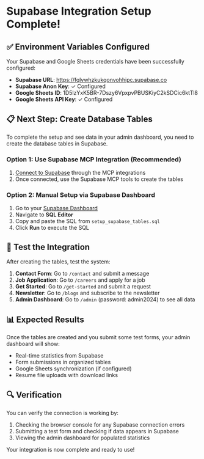 # Supabase Integration Setup Complete!

## ✅ Environment Variables Configured

Your Supabase and Google Sheets credentials have been successfully configured:

- **Supabase URL**: https://fqlvwhzkukqonvohhipc.supabase.co
- **Supabase Anon Key**: ✓ Configured
- **Google Sheets ID**: 1D5lzYxK5BR-7Dszy6VpxpvPBUSKiyC2kSDCic6ktTl8
- **Google Sheets API Key**: ✓ Configured

## 📋 Next Step: Create Database Tables

To complete the setup and see data in your admin dashboard, you need to create the database tables in Supabase.

### Option 1: Use Supabase MCP Integration (Recommended)

1. [Connect to Supabase](#open-mcp-popover) through the MCP integrations
2. Once connected, use the Supabase MCP tools to create the tables

### Option 2: Manual Setup via Supabase Dashboard

1. Go to your [Supabase Dashboard](https://app.supabase.com/project/fqlvwhzkukqonvohhipc)
2. Navigate to **SQL Editor**
3. Copy and paste the SQL from `setup_supabase_tables.sql`
4. Click **Run** to execute the SQL

## 🧪 Test the Integration

After creating the tables, test the system:

1. **Contact Form**: Go to `/contact` and submit a message
2. **Job Application**: Go to `/careers` and apply for a job
3. **Get Started**: Go to `/get-started` and submit a request
4. **Newsletter**: Go to `/blogs` and subscribe to the newsletter
5. **Admin Dashboard**: Go to `/admin` (password: admin2024) to see all data

## 📊 Expected Results

Once the tables are created and you submit some test forms, your admin dashboard will show:

- Real-time statistics from Supabase
- Form submissions in organized tables
- Google Sheets synchronization (if configured)
- Resume file uploads with download links

## 🔍 Verification

You can verify the connection is working by:

1. Checking the browser console for any Supabase connection errors
2. Submitting a test form and checking if data appears in Supabase
3. Viewing the admin dashboard for populated statistics

Your integration is now complete and ready to use!
